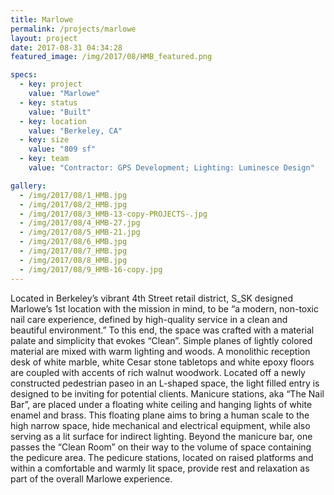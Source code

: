 ```yaml
---
title: Marlowe
permalink: /projects/marlowe
layout: project
date: 2017-08-31 04:34:28
featured_image: /img/2017/08/HMB_featured.png

specs:
  - key: project
    value: "Marlowe"
  - key: status
    value: "Built"
  - key: location
    value: "Berkeley, CA"
  - key: size
    value: "809 sf"
  - key: team
    value: "Contractor: GPS Development; Lighting: Luminesce Design"

gallery:
  - /img/2017/08/1_HMB.jpg
  - /img/2017/08/2_HMB.jpg
  - /img/2017/08/3_HMB-13-copy-PROJECTS-.jpg
  - /img/2017/08/4_HMB-27.jpg
  - /img/2017/08/5_HMB-21.jpg
  - /img/2017/08/6_HMB.jpg
  - /img/2017/08/7_HMB.jpg
  - /img/2017/08/8_HMB.jpg
  - /img/2017/08/9_HMB-16-copy.jpg
---
```


Located in Berkeley’s vibrant 4th Street retail district, S_SK designed Marlowe’s 1st location with the mission in mind, to be “a modern, non-toxic nail care experience, defined by high-quality service in a clean and beautiful environment.” To this end, the space was crafted with a material palate and simplicity that evokes “Clean”. Simple planes of lightly colored material are mixed with warm lighting and woods. A monolithic reception desk of white marble, white Cesar stone tabletops and white epoxy floors are coupled with accents of rich walnut woodwork. Located off a newly constructed pedestrian paseo in an L-shaped space, the light filled entry is designed to be inviting for potential clients. Manicure stations, aka “The Nail Bar”, are placed under a floating white ceiling and hanging lights of white enamel and brass. This floating plane aims to bring a human scale to the high narrow space, hide mechanical and electrical equipment, while also serving as a lit surface for indirect lighting. Beyond the manicure bar, one passes the “Clean Room” on their way to the volume of space containing the pedicure area. The pedicure stations, located on raised platforms and within a comfortable and warmly lit space, provide rest and relaxation as part of the overall Marlowe experience.
